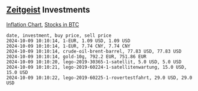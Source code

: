 ## [Zeitgeist](index.html) Investments

[Inflation Chart](https://inflationchart.com),
[Stocks in BTC](https://stonksinbtc.xyz/)

```
date, investment, buy price, sell price
2024-10-09 10:10:14, 1-EUR, 1.09 USD, 1.09 USD
2024-10-09 10:10:14, 1-EUR, 7.74 CNY, 7.74 CNY
2024-10-09 10:10:14, crude-oil-brent-barrel, 77.83 USD, 77.83 USD
2024-10-09 10:10:14, gold-10g, 792.2 EUR, 751.86 EUR
2024-10-09 10:10:20, lego-2019-30365-1-satellit, 5.0 USD, 5.0 USD
2024-10-09 10:10:21, lego-2019-60224-1-satellitenwartung, 15.0 USD, 15.0 USD
2024-10-09 10:10:22, lego-2019-60225-1-rovertestfahrt, 29.0 USD, 29.0 USD
```
